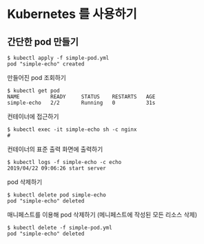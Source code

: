 # Kubernetes 를 사용하기
## 간단한 pod 만들기
```
$ kubectl apply -f simple-pod.yml
pod "simple-echo" created
```

만들어진 pod 조회하기

```
$ kubectl get pod
NAME          READY     STATUS    RESTARTS   AGE
simple-echo   2/2       Running   0          31s
```

컨테이너에 접근하기

```
$ kubectl exec -it simple-echo sh -c nginx
# 
```

컨테이너의 표준 출력 화면에 출력하기

```
$ kubectl logs -f simple-echo -c echo
2019/04/22 09:06:26 start server
```

pod 삭제하기

```
$ kubectl delete pod simple-echo
pod "simple-echo" deleted
```

매니페스트를 이용해 pod 삭제하기 (메니페스트에 작성된 모든 리소스 삭제)
```
$ kubectl delete -f simple-pod.yml
pod "simple-echo" deleted
```

